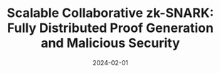 ---
title: "Scalable Collaborative zk-SNARK: Fully Distributed Proof Generation and Malicious Security"
link: "https://eprint.iacr.org/2024/143"
collection: publications
# permalink: /publication/2009-10-01-paper-title-number-1
excerpt: "Manuscript. By **Xuanming Liu**, Zhelei Zhou, Yinghao Wang, Bingsheng Zhang, Xiaohu Yang."
date: 2024-02-01
# venue: 'ARXIV'
# paperurl: 'https://academicpages.github.io/files/paper1.pdf'
# citation: 'Your Name, You. (2009). &quot;Paper Title Number 1.&quot; <i>Journal 1</i>. 1(1).'
---